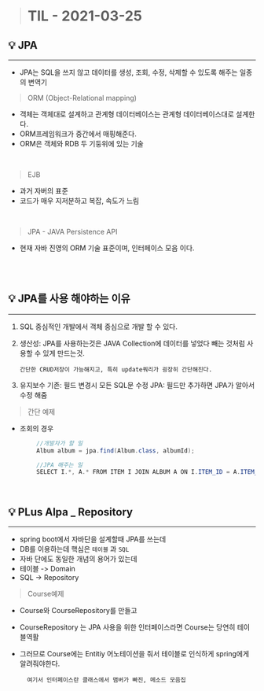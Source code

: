> # TIL - 2021-03-25

## 💡 JPA

<hr/>

- JPA는 SQL을 쓰지 않고 데이터를 생성, 조회, 수정, 삭제할 수 있도록 해주는 일종의 변역기
  <br/>

> ORM (Object-Relational mapping)

- 객체는 객체대로 설계하고 관계형 데이터베이스는 관계형 데이터베이스대로 설계한다.
- ORM프레임워크가 중간에서 매핑해준다.
- ORM은 객체와 RDB 두 기둥위에 있는 기술

<br/>

> EJB

- 과거 자버의 표준
- 코드가 매우 지저분하고 복잡, 속도가 느림

<br/>

> JPA - JAVA Persistence API

- 현재 자바 진영의 ORM 기술 표준이며, 인터페이스 모음 이다.

<br/>
<br/>

## 💡 JPA를 사용 해야하는 이유

<hr/>

1.  SQL 중심적인 개발에서 객체 중심으로 개발 할 수 있다.

2.  생산성: JPA를 사용하는것은 JAVA Collection에 데이터를 넣었다 빼는 것처럼 사용할 수 있게 만드는것.

        간단한 CRUD저장이 가능해지고, 특히 update쿼리가 굉장히 간단해진다.

3.  유지보수
    기존: 필드 변경시 모든 SQL문 수정
    JPA: 필드만 추가하면 JPA가 알아서 수정 해줌

> 간단 예제

- 조회의 경우

```java
        //개발자가 할 일
        Album album = jpa.find(Album.class, albumId);

        //JPA 해주는 일
        SELECT I.*, A.* FROM ITEM I JOIN ALBUM A ON I.ITEM_ID = A.ITEM_ID

```

<br/>

## 💡 PLus Alpa \_ Repository

<hr/>

- spring boot에서 자바단을 설계할때 JPA를 쓰는데
- DB를 이용하는데 핵심은 `테이블` 과 `SQL`
- 자바 단에도 동일한 개념의 용어가 있는데
- 테이블 -> Domain
- SQL -> Repository

> Course예제

- Course와 CourseRepository를 만들고
- CourseRepository 는 JPA 사용을 위한 인터페이스라면 Course는 당연히 테이블역활
- 그러므로 Course에는 Entitiy 어노테이션을 줘서 테이블로 인식하게 spring에게 알려줘야한다.

        여기서 인터페이스란 클래스에서 맴버가 빠진, 메소드 모음집
